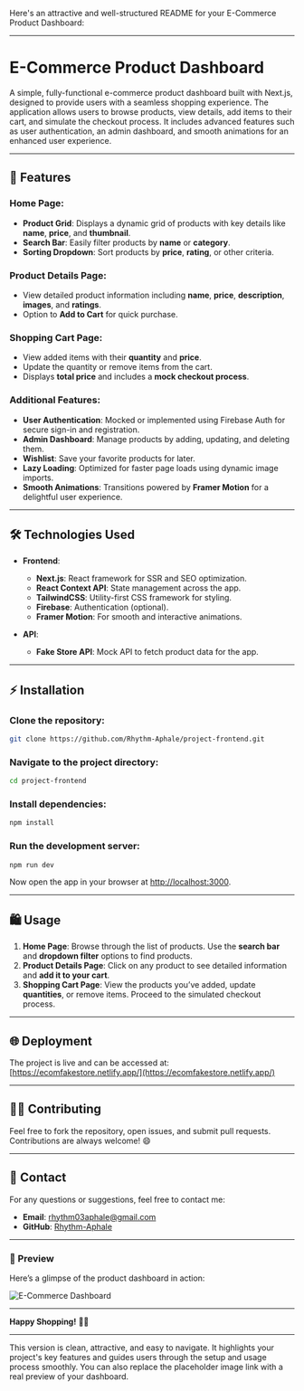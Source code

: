 Here's an attractive and well-structured README for your E-Commerce Product Dashboard:

---

# E-Commerce Product Dashboard

A simple, fully-functional e-commerce product dashboard built with Next.js, designed to provide users with a seamless shopping experience. The application allows users to browse products, view details, add items to their cart, and simulate the checkout process. It includes advanced features such as user authentication, an admin dashboard, and smooth animations for an enhanced user experience.

---

## 🚀 Features

### Home Page:
- **Product Grid**: Displays a dynamic grid of products with key details like **name**, **price**, and **thumbnail**.
- **Search Bar**: Easily filter products by **name** or **category**.
- **Sorting Dropdown**: Sort products by **price**, **rating**, or other criteria.

### Product Details Page:
- View detailed product information including **name**, **price**, **description**, **images**, and **ratings**.
- Option to **Add to Cart** for quick purchase.

### Shopping Cart Page:
- View added items with their **quantity** and **price**.
- Update the quantity or remove items from the cart.
- Displays **total price** and includes a **mock checkout process**.

### Additional Features:
- **User Authentication**: Mocked or implemented using Firebase Auth for secure sign-in and registration.
- **Admin Dashboard**: Manage products by adding, updating, and deleting them.
- **Wishlist**: Save your favorite products for later.
- **Lazy Loading**: Optimized for faster page loads using dynamic image imports.
- **Smooth Animations**: Transitions powered by **Framer Motion** for a delightful user experience.

---

## 🛠️ Technologies Used

- **Frontend**:
  - **Next.js**: React framework for SSR and SEO optimization.
  - **React Context API**: State management across the app.
  - **TailwindCSS**: Utility-first CSS framework for styling.
  - **Firebase**: Authentication (optional).
  - **Framer Motion**: For smooth and interactive animations.

- **API**:
  - **Fake Store API**: Mock API to fetch product data for the app.

---

## ⚡ Installation

### Clone the repository:

```bash
git clone https://github.com/Rhythm-Aphale/project-frontend.git
```

### Navigate to the project directory:

```bash
cd project-frontend
```

### Install dependencies:

```bash
npm install
```

### Run the development server:

```bash
npm run dev
```

Now open the app in your browser at [http://localhost:3000](http://localhost:3000).

---

## 🛍️ Usage

1. **Home Page**: Browse through the list of products. Use the **search bar** and **dropdown filter** options to find products.
2. **Product Details Page**: Click on any product to see detailed information and **add it to your cart**.
3. **Shopping Cart Page**: View the products you’ve added, update **quantities**, or remove items. Proceed to the simulated checkout process.

---

## 🌐 Deployment

The project is live and can be accessed at:  
[https://ecomfakestore.netlify.app/](https://ecomfakestore.netlify.app/)

---

## 👨‍💻 Contributing

Feel free to fork the repository, open issues, and submit pull requests. Contributions are always welcome! 😄

---

## 📢 Contact

For any questions or suggestions, feel free to contact me:  
- **Email**: rhythm03aphale@gmail.com  
- **GitHub**: [Rhythm-Aphale](https://github.com/Rhythm-Aphale)

---

### 🎨 Preview

Here’s a glimpse of the product dashboard in action:

![E-Commerce Dashboard](https://via.placeholder.com/1000x600?text=Product+Dashboard+Preview)

---

**Happy Shopping!** 🛒✨

---

This version is clean, attractive, and easy to navigate. It highlights your project's key features and guides users through the setup and usage process smoothly. You can also replace the placeholder image link with a real preview of your dashboard.
